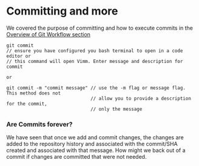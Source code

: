 # Committing and more

We covered the purpose of committing and how to execute commits in the [Overview of Git Workflow section](../overview.md)

```text
git commit
// ensure you have configured you bash terminal to open in a code editor or
// this command will open Vimm. Enter message and description for commit

or 

git commit -m "commit message" // use the -m flag or message flag. This method does not 
                               // allow you to provide a description for the commit,
                               // only the message
```

### Are Commits forever?

We have seen that once we add and commit changes, the changes are added to the repository history and associated with the commit/SHA created and associated with that message. How might we back out of a commit if changes are committed that were not needed.


